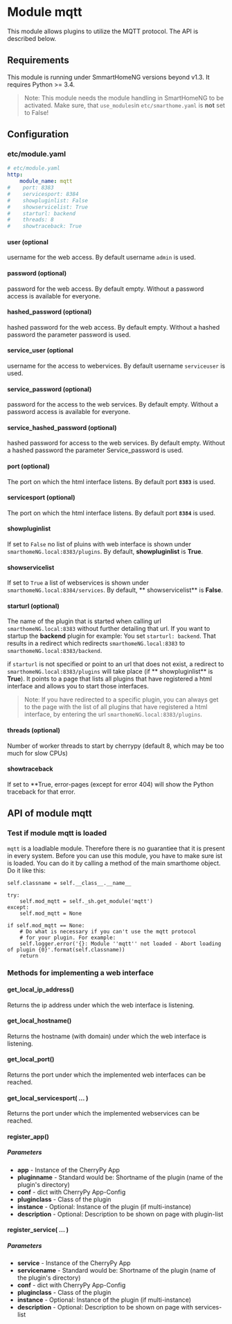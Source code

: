 # Module mqtt

This module allows plugins to utilize the MQTT protocol. The API is described below.


## Requirements

This module is running under SmmartHomeNG versions beyond v1.3. It requires Python >= 3.4.

> Note: This module needs the module handling in SmartHomeNG to be activated. Make sure, that `use_modules`in `etc/smarthome.yaml` is **not** set to False!


## Configuration

### etc/module.yaml


```yaml
# etc/module.yaml
http:
    module_name: mqtt
#    port: 8383
#    servicesport: 8384
#    showpluginlist: False
#    showservicelist: True
#    starturl: backend
#    threads: 8
#    showtraceback: True

```

#### user (optional

username for the web access. By default username `admin` is used.

#### password (optional)

password for the web access. By default empty. Without a password access is available for everyone.

#### hashed_password (optional)

hashed password for the web access. By default empty. Without a hashed password the parameter password is used.

#### service_user (optional

username for the access to webervices. By default username `serviceuser` is used.

#### service_password (optional)

password for the access to the web services. By default empty. Without a password access is available for everyone.

#### service_hashed_password (optional)

hashed password for access to the web services. By default empty. Without a hashed password the parameter Service_password is used.

#### port (optional)
The port on which the html interface listens. By default port **`8383`** is used.

#### servicesport (optional)
The port on which the html interface listens. By default port **`8384`** is used.

#### showpluginlist
If set to `False` no list of pluins with web interface is shown under `smarthomeNG.local:8383/plugins`. By default, **showpluginlist** is **True**.

#### showservicelist
If set to `True` a list of webservices is shown under `smarthomeNG.local:8384/services`. By default, ** showservicelist** is **False**.

#### starturl (optional)
The name of the plugin that is started when calling url `smarthomeNG.local:8383` without further detailing that url. If you want to startup the **backend** plugin for example: You set `starturl: backend`. That results in a redirect which redirects `smarthomeNG.local:8383` to `smarthomeNG.local:8383/backend`. 

if `starturl` is not specified or point to an url that does not exist, a redirect to `smarthomeNG.local:8383/plugins` will take place (if ** showpluginlist** is **True**). It points to a page that lists all plugins that have registered a html interface and allows you to start those interfaces.

> Note: If you have redirected to a specific plugin, you can always get to the page with the list of all plugins that have registered a html interface, by entering the url `smarthomeNG.local:8383/plugins`.

####  threads (optional)
Number of worker threads to start by cherrypy (default 8, which may be too much for slow CPUs)

#### showtraceback
If set to **True, error-pages (except for error 404) will show the Python traceback for that error.


## API of module mqtt

### Test if module mqtt is loaded

`mqtt` is a loadlable module. Therefore there is no guarantiee that it is present in every system. Before you can use this module, you have to make sure ist is loaded. You can do it by calling a method of the main smarthome object. Do it like this:

```
self.classname = self.__class__.__name__

try:
    self.mod_mqtt = self._sh.get_module('mqtt')
except:
    self.mod_mqtt = None
    
if self.mod_mqtt == None:
    # Do what is necessary if you can't use the mqtt protocol
    # for your plugin. For example:
    self.logger.error('{}: Module ''mqtt'' not loaded - Abort loading of plugin {0}'.format(self.classname))
    return
```


### Methods for implementing a web interface

#### get_local_ip_address()
Returns the ip address under which the web interface is listening.

#### get_local_hostname()
Returns the hostname (with domain) under which the web interface is listening.

#### get_local_port()
Returns the port under which the implemented web interfaces can be reached.

#### get_local_servicesport( ... )
Returns the port under which the implemented webservices can be reached.

#### register_app()

##### Parameters
- **app**	- Instance of the CherryPy App
- **pluginname**  - Standard would be: Shortname of the plugin (name of the plugin's directory)
- **conf**  - dict with CherryPy App-Config
- **pluginclass**  - Class of the plugin
- **instance**   - Optional: Instance of the plugin (if multi-instance)
- **description**  - Optional: Description to be shown on page with plugin-list

#### register_service( ... )

##### Parameters
- **service**	- Instance of the CherryPy App
- **servicename**  - Standard would be: Shortname of the plugin (name of the plugin's directory)
- **conf**  - dict with CherryPy App-Config
- **pluginclass**  - Class of the plugin
- **instance**   - Optional: Instance of the plugin (if multi-instance)
- **description**  - Optional: Description to be shown on page with services-list

